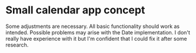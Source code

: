 # Small calendar app concept


Some adjustments are necessary.
All basic functionality should work as intended. 
Possible problems may arise with the Date implementation. I don't really have experience with it but I'm confident that I could fix it after some research.
